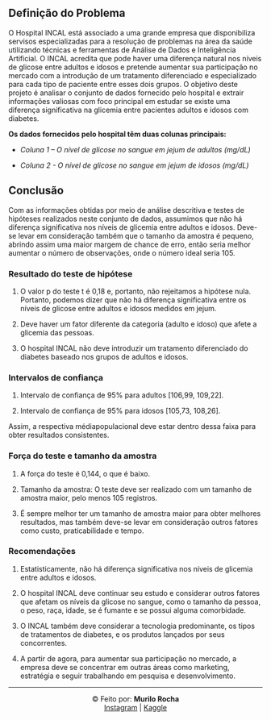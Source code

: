 ## Definição do Problema

O Hospital INCAL está associado a uma grande empresa que disponibiliza servisos especializadas para a resolução de problemas na área da saúde utilizando técnicas e ferramentas de Análise de Dados e Inteligência Artificial. O INCAL acredita que pode haver uma diferença natural nos níveis de glicose entre adultos e idosos e pretende aumentar sua participação no mercado com a introdução de um tratamento diferenciado e especializado para cada tipo de paciente entre esses dois grupos. O objetivo deste projeto é analisar o conjunto de dados fornecido pelo hospital e extrair informações valiosas com foco principal em estudar se existe uma diferença significativa na glicemia entre pacientes adultos e idosos com diabetes.

**Os dados fornecidos pelo hospital têm duas colunas principais:**

- *Coluna 1 – O nível de glicose no sangue em jejum de adultos (mg/dL)*
      
- *Coluna 2 - O nível de glicose no sangue em jejum de idosos (mg/dL)*

## Conclusão

Com as informações obtidas por meio de análise descritiva e testes de hipóteses realizados neste conjunto de dados, assumimos que não há diferença significativa nos níveis de glicemia entre adultos e idosos. Deve-se levar em consideração também que o tamanho da amostra é pequeno, abrindo assim uma maior margem de chance de erro, então seria melhor aumentar o número de observações, onde o número ideal seria 105.

### Resultado do teste de hipótese

1. O valor p do teste t é 0,18 e, portanto, não rejeitamos a hipótese nula. Portanto, podemos dizer que não há diferença significativa entre os níveis de glicose entre adultos e idosos medidos em jejum.

2. Deve haver um fator diferente da categoria (adulto e idoso) que afete a glicemia das pessoas.

3. O hospital INCAL não deve introduzir um tratamento diferenciado do diabetes baseado nos grupos de adultos e idosos.


### Intervalos de confiança

1. Intervalo de confiança de 95% para adultos [106,99, 109,22].

2. Intervalo de confiança de 95% para idosos [105,73, 108,26]. 

Assim,  a  respectiva  médiapopulacional  deve  estar  dentro  dessa  faixa  para  obter resultados consistentes.


### Força do teste e tamanho da amostra

1. A força do teste é 0,144, o que é baixo.

2. Tamanho da amostra: O teste deve ser realizado com um tamanho de amostra maior, pelo menos 105 registros.

3. É  sempre  melhor ter um  tamanho  de  amostra  maior  para  obter  melhores resultados, mas também deve-se levar em consideração outros fatores como custo, praticabilidade e tempo.

### Recomendações

1. Estatisticamente, não há diferença significativa nos níveis de glicemia entre adultos e idosos.

2. O hospital INCAL deve continuar seu estudo e considerar outros fatores que afetam os níveis da glicose no sangue, como o tamanho da pessoa, o peso, raça, idade, se é fumante e se possui alguma comorbidade.

3. O INCAL também deve considerar a tecnologia predominante, os tipos de tratamentos de diabetes, e  os produtos lançados por seus concorrentes.

4. A partir de agora, para aumentar sua participação no mercado, a empresa deve se concentrar  em  outras  áreas  como  marketing,  estratégia  e seguir trabalhando em pesquisa e desenvolvimento.

---

<center>© Feito por: <strong>Murilo Rocha</strong><br><a href="https://www.instagram.com/murilo.i.a/?hl=pt-br" target="_blank">Instagram</a> | <a href="https://www.kaggle.com/upadorprofzs" target="_blank">Kaggle</a>
</center><br>

